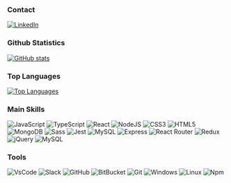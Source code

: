 ### Contact
[<img src="https://img.shields.io/badge/LinkedIn-0077B5?style=flat&logo=linkedin&logoColor=white" title="LinkedIn Profile" alt="LinkedIn" />](https://www.linkedin.com/in/jakub-wi%C5%9Bniewski-a9a49a198/)

### Github Statistics
[![GitHub stats](https://github-readme-stats.vercel.app/api?username=jakubrwisniewski&count_private=true&show_icons=true&hide_title=true)](https://github.com/anuraghazra/github-readme-stats)

### Top Languages
[![Top Languages](https://github-readme-stats.vercel.app/api/top-langs/?username=jakubrwisniewski&hide_title=true)](https://github.com/anuraghazra/github-readme-stats)

### Main Skills
<p>
<img title="JavaScript" alt="JavaScript" src="https://img.shields.io/badge/JavaScript-F7DF1E?style=flat&logo=javascript&logoColor=black" />
<img title="TypeScript" alt="TypeScript" src="https://img.shields.io/badge/TypeScript-007ACC?style=flat&logo=typescript&logoColor=white" />
<img title="React" alt="React" src="https://img.shields.io/badge/React-20232A?style=flat&logo=react&logoColor=61DAFB" />
<img title="NodeJS" alt="NodeJS" src="https://img.shields.io/badge/Node.js-43853D?style=flat&logo=node.js&logoColor=white" />
<img title="CSS3" alt="CSS3" src="https://img.shields.io/badge/CSS3-1572B6?style=flat&logo=css3&logoColor=white" />
<img title="HTML5" alt="HTML5" src="https://img.shields.io/badge/HTML5-E34F26?style=flat&logo=html5&logoColor=white" />
<img title="MongoDB" alt="MongoDB" src="https://img.shields.io/badge/MongoDB-4EA94B?style=flat&logo=mongodb&logoColor=white" />
<img title="Sass" alt="Sass" src="https://img.shields.io/badge/Sass-CC6699?style=flat&logo=sass&logoColor=white" />
<img title="Jest" alt="Jest" src="https://img.shields.io/badge/Jest-C21325?style=flat&logo=jest&logoColor=white" />
<img title="MySQL" alt="MySQL" src="https://img.shields.io/badge/MySQL-00000F?style=flat&logo=mysql&logoColor=white" />
<img title="Express" alt="Express" src="https://img.shields.io/badge/Express.js-404D59?style=flat&logo=express&logoColor=white" />
<img title="React Router" alt="React Router" src="https://img.shields.io/badge/React_Router-CA4245?style=flat&logo=react-router&logoColor=white" />
<img title="Redux" alt="Redux" src="https://img.shields.io/badge/Redux-593D88?style=flat&logo=redux&logoColor=white" />
<img title="jQuery" alt="jQuery" src="https://img.shields.io/badge/jQuery-0769AD?style=flat&logo=jquery&logoColor=white" />
<img title="MySQL" alt="MySQL" src="https://img.shields.io/badge/MySQL-00000F?style=flat&logo=mysql&logoColor=white" />
</p>

### Tools
<p>
<img title="VsCode" alt="VsCode" src="https://img.shields.io/badge/VS_Code-0078D4?style=flat&logo=visual%20studio%20code&logoColor=white" />
<img title="Slack" alt="Slack" src="https://img.shields.io/badge/Slack-4A154B?style=flat&logo=slack&logoColor=white" />
<img title="GitHub" alt="GitHub" src="https://img.shields.io/badge/GitHub-100000?style=flat&logo=github&logoColor=white" />
<img title="BitBucket" alt="BitBucket" src="https://img.shields.io/badge/Bitbucket-330F63?style=flat&logo=bitbucket&logoColor=white" />
<img title="Git" alt="Git" src="https://img.shields.io/badge/Git-F05032?style=flat&logo=git&logoColor=white" />
<img title="Windows" alt="Windows" src="https://img.shields.io/badge/Windows-0078D6?style=flat&logo=windows&logoColor=white" />
<img title="Linux" alt="Linux" src="https://img.shields.io/badge/Linux-FCC624?style=flat&logo=linux&logoColor=black" />
<img title="Npm" alt="Npm" src="https://img.shields.io/badge/npm-CB3837?style=flat&logo=npm&logoColor=white" />
</p>
